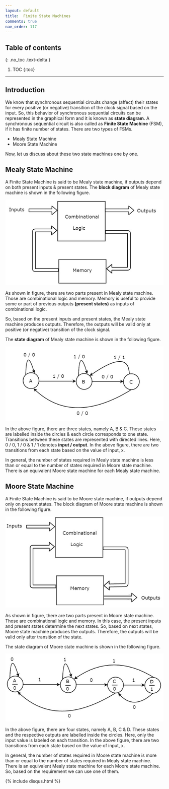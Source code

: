 ```yaml
---
layout: default
title:  Finite State Machines
comments: true
nav_order: 117
---
```


## Table of contents
{: .no_toc .text-delta }

1. TOC
{:toc}

---

## Introduction
We know that synchronous sequential circuits change (affect) their states for every positive (or negative) transition of the clock signal based on the input. 
So, this behavior of synchronous sequential circuits can be represented in the graphical form and it is known as **state diagram**.
A synchronous sequential circuit is also called as **Finite State Machine** (FSM), if it has finite number of states. 
There are two types of FSMs.

* Mealy State Machine
* Moore State Machine

Now, let us discuss about these two state machines one by one.

## Mealy State Machine
A Finite State Machine is said to be Mealy state machine, if outputs depend on both present inputs & present states. 
The **block diagram** of Mealy state machine is shown in the following figure.

<div style="text-align:center"><img src="../assets/images/mealy_state_machine.jpg" /></div>

As shown in figure, there are two parts present in Mealy state machine. 
Those are combinational logic and memory. Memory is useful to provide some or part of previous outputs **(present states)** as inputs of combinational logic.

So, based on the present inputs and present states, the Mealy state machine produces outputs. 
Therefore, the outputs will be valid only at positive (or negative) transition of the clock signal.

The **state diagram** of Mealy state machine is shown in the following figure.

<div style="text-align:center"><img src="../assets/images/state_diagram1.jpg" /></div>

In the above figure, there are three states, namely A, B & C. 
These states are labelled inside the circles & each circle corresponds to one state. 
Transitions between these states are represented with directed lines. Here, 0 / 0, 1 / 0 & 1 / 1 denotes **input / output**. 
In the above figure, there are two transitions from each state based on the value of input, x.

In general, the number of states required in Mealy state machine is less than or equal to the number of states required in Moore state machine. 
There is an equivalent Moore state machine for each Mealy state machine.

## Moore State Machine
A Finite State Machine is said to be Moore state machine, if outputs depend only on present states. The block diagram of Moore state machine is shown in the following figure.

<div style="text-align:center"><img src="../assets/images/moore_state_machine.jpg" /></div>

As shown in figure, there are two parts present in Moore state machine. Those are combinational logic and memory. In this case, the present inputs and present states determine the next states. So, based on next states, Moore state machine produces the outputs. Therefore, the outputs will be valid only after transition of the state.

The state diagram of Moore state machine is shown in the following figure.

<div style="text-align:center"><img src="../assets/images/state_diagram_of_moore_state_machine.jpg" /></div>

In the above figure, there are four states, namely A, B, C & D. These states and the respective outputs are labelled inside the circles. Here, only the input value is labeled on each transition. In the above figure, there are two transitions from each state based on the value of input, x.

In general, the number of states required in Moore state machine is more than or equal to the number of states required in Mealy state machine. There is an equivalent Mealy state machine for each Moore state machine. So, based on the requirement we can use one of them.



{% include disqus.html %}
